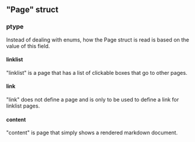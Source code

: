 


## "Page" struct

### ptype
Instead of dealing with enums, how the Page struct is read is based on the value of this field.

#### linklist
"linklist" is a page that has a list of clickable boxes that go to other pages.

#### link
"link" does not define a page and is only to be used to define a link for linklist pages.

#### content
"content" is page that simply shows a rendered markdown document.
